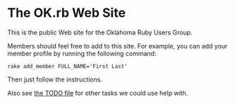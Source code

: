 # The OK.rb Web Site

This is the public Web site for the Oklahoma Ruby Users Group.

Members should feel free to add to this site.  For example, you can add your member profile by running the following command:

    rake add_member FULL_NAME='First Last'

Then just follow the instructions.

Also see [the TODO file](http://github.com/okrb/okrb.github.com/blob/master/TODO) for other tasks we could use help with.
